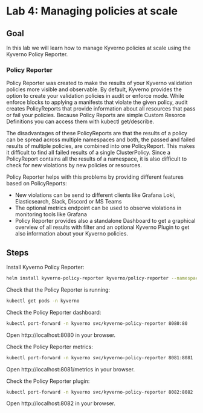 # Lab 4: Managing policies at scale

## Goal

In this lab we will learn how to manage Kyverno policies at scale using the Kyverno Policy Reporter.

### Policy Reporter

Policy Reporter was created to make the results of your Kyverno validation policies more visible and observable. By default, Kyverno provides the option to create your validation policies in audit or enforce mode. While enforce blocks to applying a manifests that violate the given policy, audit creates PolicyReports that provide information about all resources that pass or fail your policies. Because Policy Reports are simple Custom Resorce Definitions you can access them with kubectl get/describe.

The disadvantages of these PolicyReports are that the results of a policy can be spread across multiple namespaces and both, the passed and failed results of multiple policies, are combined into one PolicyReport. This makes it difficult to find all failed results of a single ClusterPolicy. Since a PolicyReport contains all the results of a namespace, it is also difficult to check for new violations by new policies or resources.

Policy Reporter helps with this problems by providing different features based on PolicyReports:

* New violations can be send to different clients like Grafana Loki, Elasticsearch, Slack, Discord or MS Teams
* The optional metrics endpoint can be used to observe violations in monitoring tools like Grafana
* Policy Reporter provides also a standalone Dashboard to get a graphical overview of all results with filter and an optional Kyverno Plugin to get also information about your Kyverno policies.

## Steps

Install Kyverno Policy Reporter:

```bash
helm install kyverno-policy-reporter kyverno/policy-reporter --namespace kyverno --create-namespace
```

Check that the Policy Reporter is running:

```bash
kubectl get pods -n kyverno
```

Check the Policy Reporter dashboard:

```bash
kubectl port-forward -n kyverno svc/kyverno-policy-reporter 8080:80
```

Open http://localhost:8080 in your browser.

Check the Policy Reporter metrics:

```bash
kubectl port-forward -n kyverno svc/kyverno-policy-reporter 8081:8081
```

Open http://localhost:8081/metrics in your browser.

Check the Policy Reporter plugin:

```bash
kubectl port-forward -n kyverno svc/kyverno-policy-reporter 8082:8082
```

Open http://localhost:8082 in your browser.
